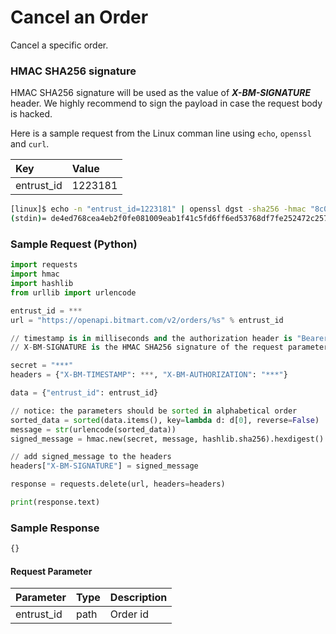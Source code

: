 # Cancel an Order

Cancel a specific order.

### HMAC SHA256 signature

HMAC SHA256 signature will be used as the value of _**X-BM-SIGNATURE**_ header. We highly recommend to sign the payload in case the request body is hacked.

Here is a sample request from the Linux comman line using ```echo```, ```openssl``` and ```curl```.

| Key | Value |
| :--- | :--- |
| entrust_id | 1223181 |

```sh
[linux]$ echo -n "entrust_id=1223181" | openssl dgst -sha256 -hmac "8c08d9d5c3d15b105dbddaf96e427ac6"
(stdin)= de4ed768cea4eb2f0fe081009eab1f41c5fd6ff6ed53768df7fe252472c257b3
```

### Sample Request \(Python\)

```py
import requests
import hmac
import hashlib
from urllib import urlencode

entrust_id = ***
url = "https://openapi.bitmart.com/v2/orders/%s" % entrust_id

// timestamp is in milliseconds and the authorization header is "Bearer " + token
// X-BM-SIGNATURE is the HMAC SHA256 signature of the request parameters encrypted by API Secret

secret = "***"
headers = {"X-BM-TIMESTAMP": ***, "X-BM-AUTHORIZATION": "***"}

data = {"entrust_id": entrust_id}

// notice: the parameters should be sorted in alphabetical order
sorted_data = sorted(data.items(), key=lambda d: d[0], reverse=False)
message = str(urlencode(sorted_data))
signed_message = hmac.new(secret, message, hashlib.sha256).hexdigest()

// add signed_message to the headers
headers["X-BM-SIGNATURE"] = signed_message

response = requests.delete(url, headers=headers)

print(response.text)
```

### Sample Response

```js
{}
```

#### Request Parameter

| Parameter | Type | Description |
| :--- | :--- | :--- |
| entrust_id | path | Order id |







